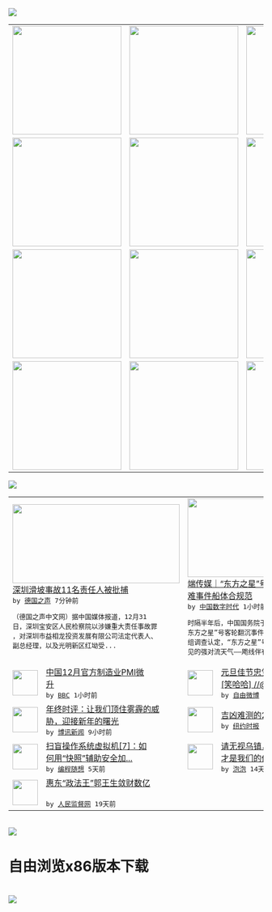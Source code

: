 

<a href="https://github.com/greatfire/z/raw/master/FreeBrowser.apk"><img src="https://raw.githubusercontent.com/greatfire/wiki/master/x/header.png" /></a><table><tr><td width="262" align="center" valign="center"><a href="https://github.com/greatfire/wiki/wiki/nyt" title="纽约时报中文网 国际纵览"><img src="https://raw.githubusercontent.com/greatfire/wiki/master/x/nyt_flag.png" width="215"/></a></td><td width="262" align="center" valign="center"><a href="https://github.com/greatfire/wiki/wiki/dw" title=""><img src="https://raw.githubusercontent.com/greatfire/wiki/master/x/dw_flag.png" width="215"/></a></td><td width="262" align="center" valign="center"><a href="https://github.com/greatfire/wiki/wiki/rmjd" title=""><img src="https://raw.githubusercontent.com/greatfire/wiki/master/x/rmjd_flag.png" width="215"/></a></td></tr><tr><td width="262" align="center" valign="center"><a href="https://github.com/paopaonetizen/website" title="泡泡 - 未经审查的互联网信息"><img src="https://raw.githubusercontent.com/greatfire/wiki/master/x/pp_flag.png" width="215"/></a></td><td width="262" align="center" valign="center"><a href="https://github.com/getlantern/mirror" title="以及自由微博和GreatFire.org官方中文论坛"><img src="https://raw.githubusercontent.com/greatfire/wiki/master/x/lantern_flag.png" width="215"/></a></td><td width="262" align="center" valign="center"><a href="https://github.com/cdtmirrors/m/" title=""><img src="https://raw.githubusercontent.com/greatfire/wiki/master/x/cdt_flag.png" width="215"/></a></td></tr><tr><td width="262" align="center" valign="center"><a href="https://github.com/program-think/blog" title="编程随想的博客"><img src="https://raw.githubusercontent.com/greatfire/wiki/master/x/pt_flag.png" width="215"/></a></td><td width="262" align="center" valign="center"><a href="https://github.com/greatfire/wiki/wiki/bbc" title=""><img src="https://raw.githubusercontent.com/greatfire/wiki/master/x/bbc_flag.png" width="215"/></a></td><td width="262" align="center" valign="center"><a href="https://github.com/freeweibo/s" title="自由微博 - 匿名和不受屏蔽的新浪微博搜索"><img src="https://raw.githubusercontent.com/greatfire/wiki/master/x/fw_flag.png" width="215"/></a></td></tr><tr><td width="262" align="center" valign="center"><a href="https://github.com/greatfire/wiki/wiki/google" title=""><img src="https://raw.githubusercontent.com/greatfire/wiki/master/x/google_flag.png" width="215"/></a></td><td width="262" align="center" valign="center"><a href="https://github.com/bxnews/boxun" title=""><img src="https://raw.githubusercontent.com/greatfire/wiki/master/x/bx_flag.png" width="215"/></a></td><td width="262" align="center" valign="center"><a href="https://github.com/greatfire/wiki/wiki/open-source" title="欢迎访问GreatFire.org开发者项目网站"><img src="https://raw.githubusercontent.com/greatfire/wiki/master/x/open-source_flag.png" width="215"/></a></td></tr></table><img src="https://raw.githubusercontent.com/greatfire/wiki/master/x/newsfeed text.png" /><table cols="4"><tr><td colspan="2" width="380"><a href="http://dw.com/p/1HWk8?maca=chi-GK-text-greatfire-all-chinese-15625-xml-mrss"><img src="http://www.dw.com/image/0,,18930463_302,00.jpg" width="330" height="156"/></a></br><a href="http://dw.com/p/1HWk8?maca=chi-GK-text-greatfire-all-chinese-15625-xml-mrss">深圳滑坡事故11名责任人被批捕</a></br><kbd> by <a href="http://dw.de">德国之声</a> 7分钟前 </kbd></br><pre>（德国之声中文网）据中国媒体报道，12月31<br/>日，深圳宝安区人民检察院以涉嫌重大责任事故罪<br/>，对深圳市益相龙投资发展有限公司法定代表人、<br/>副总经理，以及光明新区红坳受...</pre></td><td colspan="2" width="380"><a href="http://feedproxy.google.com/~r/chinadigitaltimes/IyPt/~3/dtejKNdtsus/"><img src="http://chinadigitaltimes.net/chinese/files/2016/01/6aa22ed3bb6845eaa31afc89fd7a8c32.jpg" width="330" height="156"/></a></br><a href="http://feedproxy.google.com/~r/chinadigitaltimes/IyPt/~3/dtejKNdtsus/">端传媒｜“东方之星”号沉船报告公布，系灾<br/>难事件船体合规范</a></br><kbd> by <a href="http://chinadigitaltimes.net/chinese/">中国数字时代</a> 1小时前 </kbd></br><pre>时隔半年后，中国国务院于12月30日批覆了“<br/>东方之星”号客轮翻沉事件调查报告。国务院调查<br/>组调查认定，“东方之星”号客轮翻沉是由突发罕<br/>见的强对流天气——飑线伴有下...</pre></td></tr><tr><td><img src="http://a.files.bbci.co.uk/worldservice/live/assets/images/2015/11/19/151119015059_dongguan_workers_144x81__nocredit.jpg" width="50" height="50"/></td><td width="280"><a href="http://www.bbc.com/zhongwen/simp/business/2016/01/160101_china_pmi_dec">中国12月官方制造业PMI微<br/>升</a></br><kbd> by <a href="http://www.bbc.co.uk/zhongwen/simp">BBC</a> 1小时前 </kbd></td><td><img src="https://raw.githubusercontent.com/greatfire/wiki/master/x/fw_logo.png" width="50" height="50"/></td><td width="280"><a href="https://freeweibo.com/weibo/3926440250219003">元旦佳节忠党爱国 #红段子#<br/> [笑哈哈] //@郭...</a></br><kbd> by <a href="https://freeweibo.com/">自由微博</a> 5小时前 </kbd></td></tr><tr><td><img src="https://raw.githubusercontent.com/greatfire/wiki/master/x/bx_logo.png" width="50" height="50"/></td><td width="280"><a href="http://www.boxun.com/news/gb/china/2016/01/201601010619.shtml">年终时评：让我们顶住雾霾的威<br/>胁，迎接新年的曙光</a></br><kbd> by <a href="http://www.boxun.com">博讯新闻</a> 9小时前 </kbd></td><td><img src="http://static01.nyt.com/images/2015/12/29/opinion/29edchappatteart/29edchappatteart-articleLarge.jpg" width="50" height="50"/></td><td width="280"><a href="https://d3qlz4p8smvoli.cloudfront.net/opinion/20151230/30edchappatte/">吉凶难测的2016（漫画）</a></br><kbd> by <a href="http://m.cn.nytimes.com/">纽约时报</a> 1天前 </kbd></td></tr><tr><td><img src="http://lh4.googleusercontent.com/Uh2a4j8Qpt7M7Ghh3Sc5--4uug3ax5C9y9IkNfPp676ylq-PrzKqsjnEMZQJLgJWI6RmVKlscB923dou0EoXbXGBF-Y5s1toY1X7r8nAcA7fvml4r6B9S78YloA" width="50" height="50"/></td><td width="280"><a href="http://feedproxy.google.com/~r/programthink/~3/7yMP5T5J3II/system-vm-7.html">扫盲操作系统虚拟机[7]：如<br/>何用“快照”辅助安全加...</a></br><kbd> by <a href="http://program-think.blogspot.com">编程随想</a> 5天前 </kbd></td><td><img src="https://raw.githubusercontent.com/greatfire/wiki/master/x/pp_logo.png" width="50" height="50"/></td><td width="280"><a href="https://pao-pao.net/article/653">请无视乌镇，Internet<br/>才是我们的价值</a></br><kbd> by <a href="https://pao-pao.net">泡泡</a> 14天前 </kbd></td></tr><tr><td><img src="http://www.rmjdw.com/uploads/151213/3-151213135J1423.jpg" width="50" height="50"/></td><td width="280"><a href="http://www.rmjdw.com//tebiebaodao/20151213/15247.html">惠东“政法王”郭王生敛财数亿<br/> </a></br><kbd> by <a href="http://www.rmjdw.com/">人民监督网</a> 19天前 </kbd></td></table></br><a href="https://github.com/greatfire/z/raw/master/FreeBrowser.apk"><img src="https://raw.githubusercontent.com/greatfire/wiki/master/x/download app.png" /></a><h1>自由浏览x86版本下载<h1><a href="https://github.com/greatfire/z/raw/master/FreeBrowser-x86.apk"><img src="https://raw.githubusercontent.com/greatfire/images/master/fb86.qr.png" /></a>